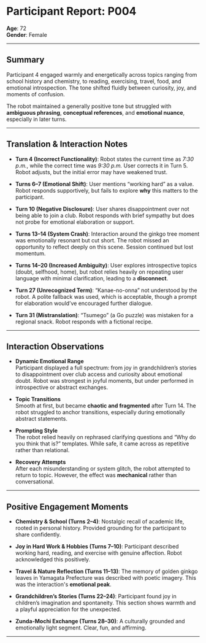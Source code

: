 
# Participant Report: P004

**Age**: 72  
**Gender**: Female

---

## Summary

Participant 4 engaged warmly and energetically across topics ranging from school history and chemistry, to reading, exercising, travel, food, and emotional introspection. The tone shifted fluidly between curiosity, joy, and moments of confusion. 

The robot maintained a generally positive tone but struggled with **ambiguous phrasing**, **conceptual references**, and **emotional nuance**, especially in later turns.

---

## Translation & Interaction Notes

- **Turn 4 (Incorrect Functionality)**: Robot states the current time as _7:30 p.m._, while the correct time was _9:30 p.m._ User corrects it in Turn 5. Robot adjusts, but the initial error may have weakened trust.
    
- **Turns 6–7 (Emotional Shift)**: User mentions “working hard” as a value. Robot responds supportively, but fails to explore **why** this matters to the participant.
    
- **Turn 10 (Negative Disclosure)**: User shares disappointment over not being able to join a club. Robot responds with brief sympathy but does not probe for emotional elaboration or support.
    
- **Turns 13–14 (System Crash)**: Interaction around the ginkgo tree moment was emotionally resonant but cut short. The robot missed an opportunity to reflect deeply on this scene. Session continued but lost momentum.
    
- **Turns 14–20 (Increased Ambiguity)**: User explores introspective topics (doubt, selfhood, home), but robot relies heavily on repeating user language with minimal clarification, leading to a **disconnect**.
    
- **Turn 27 (Unrecognized Term)**: “Kanae-no-onna” not understood by the robot. A polite fallback was used, which is acceptable, though a prompt for elaboration would’ve encouraged further dialogue.
    
- **Turn 31 (Mistranslation)**: “Tsumego” (a Go puzzle) was mistaken for a regional snack. Robot responds with a fictional recipe. 
    

---

## Interaction Observations

- **Dynamic Emotional Range**  
    Participant displayed a full spectrum: from joy in grandchildren’s stories to disappointment over club access and curiosity about emotional doubt. Robot was strongest in joyful moments, but under performed in introspective or abstract exchanges.
    
- **Topic Transitions**  
    Smooth at first, but became **chaotic and fragmented** after Turn 14. The robot struggled to anchor transitions, especially during emotionally abstract statements.
    
- **Prompting Style**  
    The robot relied heavily on rephrased clarifying questions and “Why do you think that is?” templates. While safe, it came across as repetitive rather than relational.
    
- **Recovery Attempts**  
    After each misunderstanding or system glitch, the robot attempted to return to topic. However, the effect was **mechanical** rather than conversational.
    

---

## Positive Engagement Moments

- **Chemistry & School (Turns 2–4)**: Nostalgic recall of academic life, rooted in personal history. Provided grounding for the participant to share confidently.
    
- **Joy in Hard Work & Hobbies (Turns 7–10)**: Participant described working hard, reading, and exercise with genuine affection. Robot acknowledged this positively.
    
- **Travel & Nature Reflection (Turns 11–13)**: The memory of golden ginkgo leaves in Yamagata Prefecture was described with poetic imagery. This was the interaction's **emotional peak**.
    
- **Grandchildren’s Stories (Turns 22–24)**: Participant found joy in children’s imagination and spontaneity. This section shows warmth and a playful appreciation for the unexpected.
    
- **Zunda-Mochi Exchange (Turns 28–30)**: A culturally grounded and emotionally light segment. Clear, fun, and affirming.
    

---

